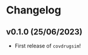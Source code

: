 # Changelog

<!--next-version-placeholder-->

## v0.1.0 (25/06/2023)

- First release of `covdrugsim`!